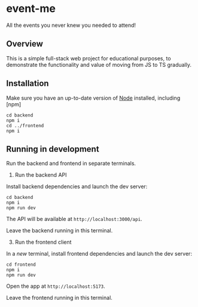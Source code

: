 # event-me

All the events you never knew you needed to attend!


## Overview

This is a simple full-stack web project for educational purposes, to demonstrate the functionality and value of moving from JS to TS gradually. 

## Installation

Make sure you have an up-to-date version of [Node](https://nodejs.org/en/download) installed, including [npm]



```
cd backend
npm i 
cd ../frontend
npm i
```

## Running in development

Run the backend and frontend in separate terminals.

1) Run the backend API

Install backend dependencies and launch the dev server:

```
cd backend
npm i
npm run dev
```

The API will be available at `http://localhost:3000/api`.

Leave the backend running in this terminal.

3) Run the frontend client

In a _new_ terminal, install frontend dependencies and launch the dev server:


```
cd frontend
npm i
npm run dev
```

Open the app at `http://localhost:5173`.

Leave the frontend running in this terminal.

